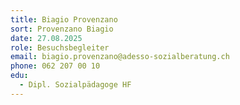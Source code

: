 ```yaml
---
title: Biagio Provenzano
sort: Provenzano Biagio
date: 27.08.2025
role: Besuchsbegleiter
email: biagio.provenzano@adesso-sozialberatung.ch
phone: 062 207 00 10
edu: 	
  - Dipl. Sozialpädagoge HF
---
```

